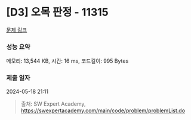 # [D3] 오목 판정 - 11315 

[문제 링크](https://swexpertacademy.com/main/code/problem/problemDetail.do?contestProbId=AXaSUPYqPYMDFASQ) 

### 성능 요약

메모리: 13,544 KB, 시간: 16 ms, 코드길이: 995 Bytes

### 제출 일자

2024-05-18 21:11



> 출처: SW Expert Academy, https://swexpertacademy.com/main/code/problem/problemList.do